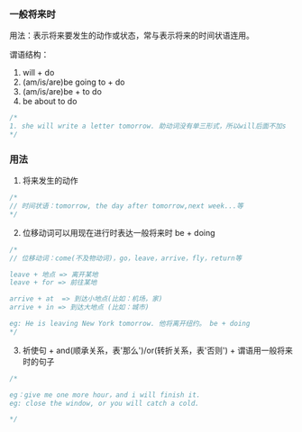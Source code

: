 ### 一般将来时

用法：表示将来要发生的动作或状态，常与表示将来的时间状语连用。

谓语结构：

1. will + do
2. (am/is/are)be going to + do
3. (am/is/are)be + to do
4. be about to do

```js
/* 
1. she will write a letter tomorrow. 助动词没有单三形式，所以will后面不加s
*/
```

### 用法

1. 将来发生的动作

```js
/* 
// 时间状语：tomorrow, the day after tomorrow,next week...等
*/
```

2. 位移动词可以用现在进行时表达一般将来时 be + doing

```js
/* 
// 位移动词：come(不及物动词)，go，leave，arrive，fly，return等

leave + 地点 => 离开某地
leave + for => 前往某地

arrive + at  => 到达小地点(比如：机场，家)
arrive + in => 到达大地点 (比如：城市)

eg: He is leaving New York tomorrow. 他将离开纽约。 be + doing
*/
```

3. 祈使句 + and(顺承关系，表'那么')/or(转折关系，表'否则') + 谓语用一般将来时的句子

```js
/*

eg：give me one more hour，and i will finish it.
eg: close the window, or you will catch a cold.

*/
```
